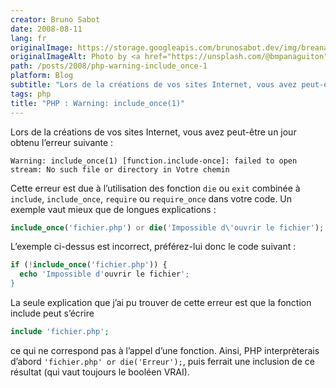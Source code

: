 ```yaml
---
creator: Bruno Sabot
date: 2008-08-11
lang: fr
originalImage: https://storage.googleapis.com/brunosabot.dev/img/breana-panaguiton-P4vFfdGl_8s-unsplash.jpeg
originalImageAlt: Photo by <a href="https://unsplash.com/@bmpanaguiton">Breana Panaguiton</a> on <a href="https://unsplash.com">Unsplash</a>.
path: /posts/2008/php-warning-include_once-1
platform: Blog
subtitle: "Lors de la créations de vos sites Internet, vous avez peut-être un jour obtenu l’erreur suivante : Warning: include_once(1)"
tags: php
title: "PHP : Warning: include_once(1)"
---
```


Lors de la créations de vos sites Internet, vous avez peut-être un jour obtenu l’erreur suivante :

```text
Warning: include_once(1) [function.include-once]: failed to open stream: No such file or directory in Votre chemin
```

Cette erreur est due à l’utilisation des fonction `die` ou `exit` combinée à `include`, `include_once`, `require` ou `require_once` dans votre code. Un exemple vaut mieux que de longues explications :

```php
include_once('fichier.php') or die('Impossible d\'ouvrir le fichier');
```

L’exemple ci-dessus est incorrect, préférez-lui donc le code suivant :

```php
if (!include_once('fichier.php')) {
  echo 'Impossible d'ouvrir le fichier';
}
```

La seule explication que j’ai pu trouver de cette erreur est que la fonction include peut s’écrire

```php
include 'fichier.php';
```

ce qui ne correspond pas à l’appel d’une fonction. Ainsi, PHP interprèterais d’abord `'fichier.php' or die('Erreur');`, puis ferrait une inclusion de ce résultat (qui vaut toujours le booléen VRAI).
